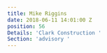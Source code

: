 ```yaml
---
title: Mike Riggins
date: 2018-06-11 14:01:00 Z
position: 56
Details: 'Clark Construction '
Section: 'advisory '
---
```


